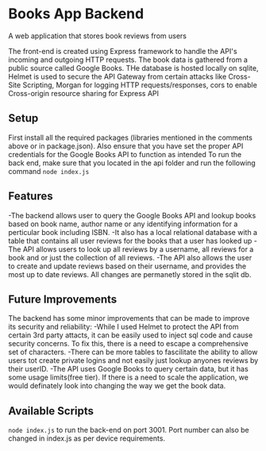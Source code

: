 # Books App Backend
A web application that stores book reviews from users

The front-end is created using Express framework to handle the API's incoming and outgoing HTTP requests. The book data is gathered from a public source called Google Books. THe database is hosted locally on sqlite, Helmet is used to secure the API Gateway from certain attacks like Cross-Site Scripting, Morgan for logging HTTP requests/responses, cors to enable Cross-origin resource sharing for Express API

## Setup
First install all the required packages (libraries mentioned in the comments above or in package.json).
Also ensure that you have set the proper API credentials for the Google Books API to function as intended
To run the back end, make sure that you located in the api folder and run the following command `node index.js`

## Features 
-The backend allows user to query the Google Books API and lookup books based on book name, author name or any identifying information for a perticular book including ISBN.
-It also has a local relational database with a table that contains all user reviews for the books that a user has looked up
-The API allows users to look up all reviews by a username, all reviews for a book and or just the collection of all reviews.
-The API also allows the user to create and update reviews based on their username, and provides the most up to date reviews. All changes are permanetly stored in the sqlit db.

## Future Improvements 
The backend has some minor improvements that can be made to improve its security and reliability: 
-While I used Helmet to protect the API from certain 3rd party attacts, it can be easily used to inject sql code and cause security concerns. To fix this, there is a need to escape a comprehensive set of characters.
-There can be more tables to fascilitate the ability to allow users tot create private logins and not easily just lookup anyones reviews by their userID.
-The API uses Google Books to query certain data, but it has some usage limits(free tier). If there is a need to scale the application, we would definately look into changing the way we get the book data.

## Available Scripts
`node index.js` to run the back-end on port 3001. Port number can also be changed in index.js as per device requirements.
